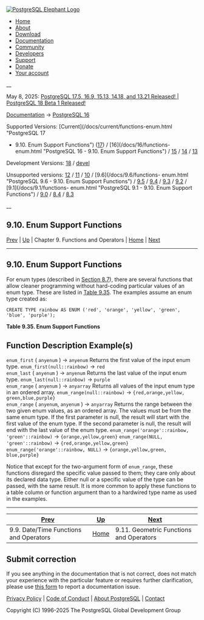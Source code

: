 [ ![PostgreSQL Elephant Logo](/media/img/about/press/elephant.png) ](/)

  * [Home](/ "Home")
  * [About](/about/ "About")
  * [Download](/download/ "Download")
  * [Documentation](/docs/ "Documentation")
  * [Community](/community/ "Community")
  * [Developers](/developer/ "Developers")
  * [Support](/support/ "Support")
  * [Donate](/about/donate/ "Donate")
  * [Your account](/account/ "Your account")

__

May 8, 2025: [ PostgreSQL 17.5, 16.9, 15.13, 14.18, and 13.21 Released! ](/about/news/postgresql-175-169-1513-1418-and-1321-released-3072/) | [ PostgreSQL 18 Beta 1 Released! ](/about/news/postgresql-18-beta-1-released-3070/)

[Documentation](/docs/ "Documentation") -> [PostgreSQL
16](/docs/16/index.html)

Supported Versions: [Current](/docs/current/functions-enum.html "PostgreSQL 17
- 9.10. Enum Support Functions") ([17](/docs/17/functions-enum.html
"PostgreSQL 17 - 9.10. Enum Support Functions")) / [16](/docs/16/functions-
enum.html "PostgreSQL 16 - 9.10. Enum Support Functions") /
[15](/docs/15/functions-enum.html "PostgreSQL 15 - 9.10. Enum Support
Functions") / [14](/docs/14/functions-enum.html "PostgreSQL 14 - 9.10. Enum
Support Functions") / [13](/docs/13/functions-enum.html "PostgreSQL 13 -
9.10. Enum Support Functions")

Development Versions: [18](/docs/18/functions-enum.html "PostgreSQL 18 -
9.10. Enum Support Functions") / [devel](/docs/devel/functions-enum.html
"PostgreSQL devel - 9.10. Enum Support Functions")

Unsupported versions: [12](/docs/12/functions-enum.html "PostgreSQL 12 -
9.10. Enum Support Functions") / [11](/docs/11/functions-enum.html "PostgreSQL
11 - 9.10. Enum Support Functions") / [10](/docs/10/functions-enum.html
"PostgreSQL 10 - 9.10. Enum Support Functions") / [9.6](/docs/9.6/functions-
enum.html "PostgreSQL 9.6 - 9.10. Enum Support Functions") /
[9.5](/docs/9.5/functions-enum.html "PostgreSQL 9.5 - 9.10. Enum Support
Functions") / [9.4](/docs/9.4/functions-enum.html "PostgreSQL 9.4 - 9.10. Enum
Support Functions") / [9.3](/docs/9.3/functions-enum.html "PostgreSQL 9.3 -
9.10. Enum Support Functions") / [9.2](/docs/9.2/functions-enum.html
"PostgreSQL 9.2 - 9.10. Enum Support Functions") / [9.1](/docs/9.1/functions-
enum.html "PostgreSQL 9.1 - 9.10. Enum Support Functions") /
[9.0](/docs/9.0/functions-enum.html "PostgreSQL 9.0 - 9.10. Enum Support
Functions") / [8.4](/docs/8.4/functions-enum.html "PostgreSQL 8.4 - 9.10. Enum
Support Functions") / [8.3](/docs/8.3/functions-enum.html "PostgreSQL 8.3 -
9.10. Enum Support Functions")

__

9.10. Enum Support Functions  
---  
[Prev](functions-datetime.html "9.9. Date/Time Functions and Operators")  | [Up](functions.html "Chapter 9. Functions and Operators") | Chapter 9. Functions and Operators | [Home](index.html "PostgreSQL 16.9 Documentation") |  [Next](functions-geometry.html "9.11. Geometric Functions and Operators")  
  
* * *

## 9.10. Enum Support Functions #

For enum types (described in [Section 8.7](datatype-enum.html "8.7. Enumerated
Types")), there are several functions that allow cleaner programming without
hard-coding particular values of an enum type. These are listed in [Table
9.35](functions-enum.html#FUNCTIONS-ENUM-TABLE "Table 9.35. Enum Support
Functions"). The examples assume an enum type created as:

    
    
    CREATE TYPE rainbow AS ENUM ('red', 'orange', 'yellow', 'green', 'blue', 'purple');
    

**Table  9.35. Enum Support Functions**

Function Description Example(s)  
---  
`enum_first` ( `anyenum` ) → `anyenum` Returns the first value of the input
enum type. `enum_first(null::rainbow)` → `red`  
`enum_last` ( `anyenum` ) → `anyenum` Returns the last value of the input enum
type. `enum_last(null::rainbow)` → `purple`  
`enum_range` ( `anyenum` ) → `anyarray` Returns all values of the input enum
type in an ordered array. `enum_range(null::rainbow)` →
`{red,orange,yellow,​green,blue,purple}`  
`enum_range` ( `anyenum`, `anyenum` ) → `anyarray` Returns the range between
the two given enum values, as an ordered array. The values must be from the
same enum type. If the first parameter is null, the result will start with the
first value of the enum type. If the second parameter is null, the result will
end with the last value of the enum type. `enum_range('orange'::rainbow,
'green'::rainbow)` → `{orange,yellow,green}` `enum_range(NULL,
'green'::rainbow)` → `{red,orange,​yellow,green}`
`enum_range('orange'::rainbow, NULL)` → `{orange,yellow,green,​blue,purple}`  
  
  

Notice that except for the two-argument form of `enum_range`, these functions
disregard the specific value passed to them; they care only about its declared
data type. Either null or a specific value of the type can be passed, with the
same result. It is more common to apply these functions to a table column or
function argument than to a hardwired type name as used in the examples.

* * *

[Prev](functions-datetime.html "9.9. Date/Time Functions and Operators")  | [Up](functions.html "Chapter 9. Functions and Operators") |  [Next](functions-geometry.html "9.11. Geometric Functions and Operators")  
---|---|---  
9.9. Date/Time Functions and Operators  | [Home](index.html "PostgreSQL 16.9 Documentation") |  9.11. Geometric Functions and Operators  
  
## Submit correction

If you see anything in the documentation that is not correct, does not match
your experience with the particular feature or requires further clarification,
please use [this form](/account/comments/new/16/functions-enum.html/) to
report a documentation issue.

[Privacy Policy](/about/privacypolicy) | [Code of Conduct](/about/policies/coc/) | [About PostgreSQL](/about/) | [Contact](/about/contact/)  

Copyright (C) 1996-2025 The PostgreSQL Global Development Group


